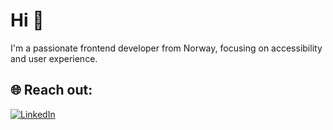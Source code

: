# Hi 👋
I'm a passionate frontend developer from Norway, focusing on accessibility and user experience.

## 🌐 Reach out:
[![LinkedIn](https://img.shields.io/badge/LinkedIn-%230077B5.svg?logo=linkedin&logoColor=white)](https://linkedin.com/in/pk-willand) 

